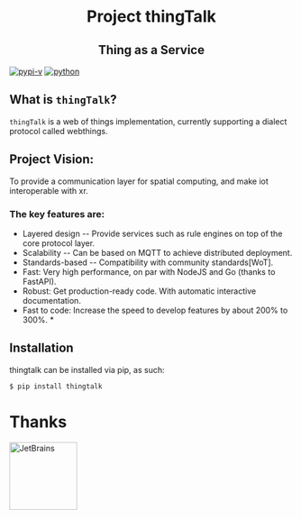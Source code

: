 <h1 align="center">Project thingTalk</h1>

<h2 align="center">Thing as a Service</h2>

[![pypi-v](https://img.shields.io/pypi/v/thingtalk.svg)](https://pypi.python.org/pypi/thingtalk)
[![python](https://img.shields.io/pypi/pyversions/thingtalk.svg)](https://github.com/hidaris/thingtalk)

## What is `thingTalk`?
`thingTalk` is a web of things implementation, currently supporting a dialect protocol called webthings.

## Project Vision:
To provide a communication layer for spatial computing, and make iot interoperable with xr.

### The key features are:
* Layered design -- Provide services such as rule engines on top of the core protocol layer.
* Scalability -- Can be based on MQTT to achieve distributed deployment.
* Standards-based -- Compatibility with community standards[WoT].
* Fast: Very high performance, on par with NodeJS and Go (thanks to FastAPI).
* Robust: Get production-ready code. With automatic interactive documentation.
* Fast to code: Increase the speed to develop features by about 200% to 300%. *

## Installation
thingtalk can be installed via pip, as such:

`$ pip install thingtalk`

# Thanks
<a href="https://www.jetbrains.com/?from=thingTalk"><img src="https://github.com/hidaris/thingtalk/tree/master/docs/images/jetbrains-variant-2.png" height="120" alt="JetBrains"/></a>
